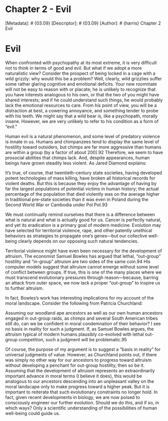 # Chapter 2 - Evil
[Metadata]: # {03.09}
[Descriptor]: # {03.09}
[Author]: # {harris}
Chapter 2
Evil
# Evil
When confronted with psychopathy at its most extreme, it is very difficult not
to think in terms of good and evil. But what if we adopt a more naturalistic
view? Consider the prospect of being locked in a cage with a wild grizzly: why
would this be a problem? Well, clearly, wild grizzlies suffer some rather
glaring cognitive and emotional deficits. Your new roommate will not be easy to
reason with or placate; he is unlikely to recognize that you have interests
analogous to his own, or that the two of you might have shared interests; and
if he could understand such things, he would probably lack the emotional
resources to care. From his point of view, you will be a distraction at best, a
cowering annoyance, and something tender to probe with his teeth. We might say
that a wild bear is, like a psychopath, morally insane. However, we are very
unlikely to refer to his condition as a form of “evil.”

Human evil is a natural phenomenon, and some level of predatory violence is
innate in us. Humans and chimpanzees tend to display the same level of
hostility toward outsiders, but chimps are far more aggressive than humans are
within a group (by a factor of about 200).92 Therefore, we seem to have
prosocial abilities that chimps lack. And, despite appearances, human beings
have grown steadily less violent. As Jared Diamond explains:



It’s true, of course, that twentieth-century state societies, having developed
potent technologies of mass killing, have broken all historical records for
violent deaths. But this is because they enjoy the advantage of having by far
the largest populations of potential victims in human history; the actual
percentage of the population that died violently was on the average higher in
traditional pre-state societies than it was even in Poland during the Second
World War or Cambodia under Pol Pot.93



We must continually remind ourselves that there is a difference between what is
natural and what is actually good for us. Cancer is perfectly natural, and yet
its eradication is a primary goal of modern medicine. Evolution may have
selected for territorial violence, rape, and other patently unethical behaviors
as strategies to propagate one’s genes—but our collective well-being clearly
depends on our opposing such natural tendencies.

Territorial violence might have even been necessary for the development of
altruism. The economist Samuel Bowles has argued that lethal, “out-group”
hostility and “in-group” altruism are two sides of the same coin.94 His
computer models suggest that altruism cannot emerge without some level of
conflict between groups. If true, this is one of the many places where we must
transcend evolutionary pressures through reason—because, barring an attack from
outer space, we now lack a proper “out-group” to inspire us to further
altruism.

In fact, Bowles’s work has interesting implications for my account of the moral
landscape. Consider the following from Patricia Churchland:



Assuming our woodland ape ancestors as well as our own human ancestors engaged
in out-group raids, as chimps and several South American tribes still do, can
we be confident in moral condemnation of their behavior? I see no basis in
reality for such a judgment. If, as Samuel Bowles argues, the altruism typical
of modern humans plausibly co-evolved with lethal out-group competition, such a
judgment will be problematic.95



Of course, the purpose of my argument is to suggest a “basis in reality” for
universal judgments of value. However, as Churchland points out, if there was
simply no other way for our ancestors to progress toward altruism without
developing a penchant for out-group hostility, then so be it. Assuming that the
development of altruism represents an extraordinarily important advance in
moral terms (I believe it does), this would be analogous to our ancestors
descending into an unpleasant valley on the moral landscape only to make
progress toward a higher peak. But it is important to reiterate that such
evolutionary constraints no longer hold. In fact, given recent developments in
biology, we are now poised to consciously engineer our further evolution.
Should we do this, and if so, in which ways? Only a scientific understanding of
the possibilities of human well-being could guide us.


